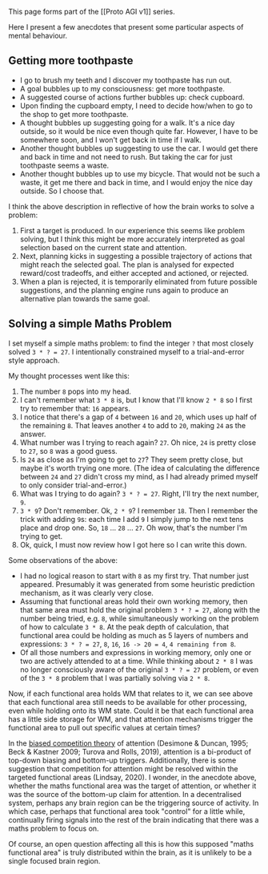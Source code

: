 This page forms part of the [[Proto AGI v1]] series.

Here I present a few anecdotes that present some particular aspects of mental behaviour.

## Getting more toothpaste
* I go to brush my teeth and I discover my toothpaste has run out.
* A goal bubbles up to my consciousness: get more toothpaste.
* A suggested course of actions further bubbles up: check cupboard.
* Upon finding the cupboard empty, I need to decide how/when to go to the shop to get more toothpaste.
* A thought bubbles up suggesting going for a walk. It's a nice day outside, so it would be nice even though quite far. However, I have to be somewhere soon, and I won't get back in time if I walk.
* Another thought bubbles up suggesting to use the car. I would get there and back in time and not need to rush. But taking the car for just toothpaste seems a waste.
* Another thought bubbles up to use my bicycle. That would not be such a waste, it get me there and back in time, and I would enjoy the nice day outside. So I choose that.

I think the above description in reflective of how the brain works to solve a problem:
1. First a target is produced. In our experience this seems like problem solving, but I think this might be more accurately interpreted as goal selection based on the current state and attention.
2. Next, planning kicks in suggesting a possible trajectory of actions that might reach the selected goal. The plan is analysed for expected reward/cost tradeoffs, and either accepted and actioned, or rejected.
3. When a plan is rejected, it is temporarily eliminated from future possible suggestions, and the planning engine runs again to produce an alternative plan towards the same goal.

## Solving a simple Maths Problem
I set myself a simple maths problem: to find the integer `?` that most closely solved `3 * ? = 27`. I intentionally constrained myself to a trial-and-error style approach.

My thought processes went like this:
1. The number `8` pops into my head.
1. I can't remember what `3 * 8` is, but I know that I'll know `2 * 8` so I first try to remember that: `16` appears.
1. I notice that there's a gap of `4` between `16` and `20`, which uses up half of the remaining `8`. That leaves another `4` to add to `20`, making `24` as the answer.
1. What number was I trying to reach again? `27`. Oh nice, `24` is pretty close to `27`, so `8` was a good guess.
1. Is `24` as close as I'm going to get to `27`? They seem pretty close, but maybe it's worth trying one more. (The idea of calculating the difference between `24` and `27` didn't cross my mind, as I had already primed myself to only consider trial-and-error.)
1. What was I trying to do again? `3 * ? = 27`. Right, I'll try the next number, `9`.
1. `3 * 9`? Don't remember. Ok, `2 * 9`? I remember `18`. Then I remember the trick with adding `9`s: each time I add `9` I simply jump to the next tens place and drop one. So, `18` ... `28` ... `27`. Oh wow, that's the number I'm trying to get.
1. Ok, quick, I must now review how I got here so I can write this down.

Some observations of the above:
* I had no logical reason to start with `8` as my first try. That number just appeared. Presumably it was generated from some heuristic prediction mechanism, as it was clearly very close.
* Assuming that functional areas hold their own working memory, then that same area must hold the original problem `3 * ? = 27`, along with the number being tried, e.g. `8`, while simultaneously working on the problem of how to calculate `3 * 8`. At the peak depth of calculation, that functional area could be holding as much as 5 layers of numbers and expressions: `3 * ? = 27`, `8`, `16`, `16 -> 20 = 4`, `4 remaining from 8`.
* Of all those numbers and expressions in working memory, only one or two are actively attended to at a time. While thinking about `2 * 8` I was no longer consciously aware of the original `3 * ? = 27` problem, or even of the `3 * 8` problem that I was partially solving via `2 * 8`.

Now, if each functional area holds WM that relates to it, we can see above that each functional area still needs to be available for other processing, even while holding onto its WM state. Could it be that each functional area has a little side storage for WM, and that attention mechanisms trigger the functional area to pull out specific values at certain times?

In the [biased competition theory](https://en.wikipedia.org/wiki/Biased_Competition_Theory) of attention (Desimone & Duncan, 1995; Beck & Kastner 2009; Turova and Rolls, 2019), attention is a bi-product of top-down biasing and bottom-up triggers. Additionally, there is some suggestion that competition for attention might be resolved within the targeted functional areas (Lindsay, 2020). I wonder, in the anecdote above, whether the maths functional area was the target of attention, or whether it was the source of the bottom-up claim for attention. In a decentralised system, perhaps any brain region can be the triggering source of activity. In which case, perhaps that functional area took "control" for a little while, continually firing signals into the rest of the brain indicating that there was a maths problem to focus on.

Of course, an open question affecting all this is how this supposed "maths functional area" is truly distributed within the brain, as it is unlikely to be a single focused brain region.
